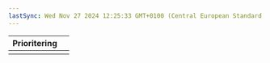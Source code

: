 ```yaml
---
lastSync: Wed Nov 27 2024 12:25:33 GMT+0100 (Central European Standard Time)
---
```


| Prioritering |     |
| ------------ | --- |
|              |     |
